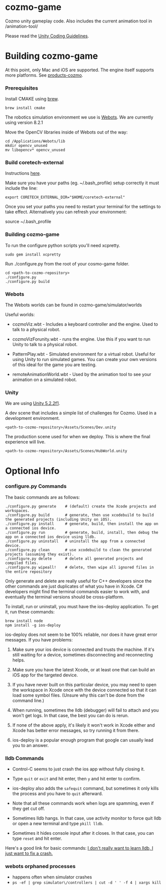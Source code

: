 # cozmo-game

Cozmo unity gameplay code. Also includes the current animation tool in /animation-tool/

Please read the [Unity Coding Guidelines](https://github.com/anki/cozmo-game/wiki/Unity-Coding-Guidelines).

# Building cozmo-game

At this point, only Mac and iOS are supported. The engine itself supports more platforms. See [products-cozmo](https://github.com/anki/products-cozmo).

### Prerequisites

Install CMAKE using [brew](http://brew.sh/).

    brew install cmake

The robotics simulation environment we use is [Webots](https://www.cyberbotics.com/overview). We are currently using version 8.2.1

Move the OpenCV libraries inside of Webots out of the way:

    cd /Applications/Webots/lib
    mkdir opencv_unused
    mv libopencv* opencv_unused

### Build coretech-external

Instructions [here](https://github.com/anki/coretech-external).

Make sure you have your paths (eg. ~/.bash_profile) setup correctly it must include the line:

    export CORETECH_EXTERNAL_DIR="$HOME/coretech-external"

Once you set your paths you need to restart your terminal for the settings to take effect. Alternatively you can refresh your environment:

source ~/.bash_profile

### Building cozmo-game

To run the configure python scripts you'll need xcpretty.

    sudo gem install xcpretty

Run ./configure.py from the root of your cosmo-game folder.

    cd <path-to-cozmo-repository>
    ./configure.py
    ./configure.py build

### Webots

The Webots worlds can be found in cozmo-game/simulator/worlds

Useful worlds:

 * cozmoViz.wbt - Includes a keyboard controller and the engine. Used to talk to a physical robot.

 * cozmoVizForunity.wbt - runs the engine. Use this if you want to run Unity to talk to a physical robot.

 * PatternPlay.wbt - Simulated environment for a virtual robot. Useful for using Unity to run simulated games. You can create your own versions of this ideal for the game you are testing.

 * remoteAnimationWorld.wbt - Used by the animation tool to see your animation on a simulated robot.

### Unity

We are using [Unity 5.2.2f1](http://unity3d.com/get-unity/download/archive).

A dev scene that includes a simple list of challenges for Cozmo. Used in a development environment.

    <path-to-cozmo-repository>/Assets/Scenes/Dev.unity

The production scene used for when we deploy. This is where the final experience will live.

    <path-to-cozmo-repository>/Assets/Scenes/HubWorld.unity


# Optional Info

### configure.py Commands

The basic commands are as follows:

    ./configure.py generate    # (default) create the Xcode projects and workspaces.
    ./configure.py build       # generate, then use xcodebuild to build the generated projects (including Unity on iOS).
    ./configure.py install     # generate, build, then install the app on a connected ios device.
    ./configure.py run         # generate, build, install, then debug the app on a connected ios device using lldb.
    ./configure.py uninstall   # uninstall the app from a connected device.
    ./configure.py clean       # use xcodebuild to clean the generated projects (assuming they exist).
    ./configure.py delete      # delete all generated projects and compiled files.
    ./configure.py wipeall!    # delete, then wipe all ignored files in the entire repository

Only generate and delete are really useful for C++ developers since the other commands are just duplicates of what you have in Xcode. C# developers might find the terminal commands easier to work with, and eventually the terminal versions should be cross-platform.

To install, run or uninstall, you must have the ios-deploy application. To get it, run these commands:

    brew install node
    npm install -g ios-deploy

ios-deploy does not seem to be 100% reliable, nor does it have great error messages. If you have problems:

1. Make sure your ios device is connected and trusts the machine. If it's still waiting for a device, sometimes disconnecting and reconnecting helps.

2. Make sure you have the latest Xcode, or at least one that can build an iOS app for the targeted device.

3. If you have never built on this particular device, you may need to open the workspace in Xcode once with the device connected so that it can load some symbol files. (Unsure why this can't be done from the command line.)

4. When running, sometimes the lldb (debugger) will fail to attach and you won't get logs. In that case, the best you can do is rerun.

5. If none of the above apply, it's likely it won't work in Xcode either and Xcode has better error messages, so try running it from there.

6. ios-deploy is a popular enough program that google can usually lead you to an answer.

### lldb Commands

 * Control-C seems to just crash the ios app without fully closing it.

 * Type `quit` or `exit` and hit enter, then `y` and hit enter to confirm.

 * ios-deploy also adds the `safequit` command, but sometimes it only kills the process and you have to `quit` afterward.

 * Note that all these commands work when logs are spamming, even if they get cut off.

 * Sometimes lldb hangs. In that case, use activity monitor to force quit lldb or open a new terminal and type `pkill lldb`.

 * Sometimes it hides console input after it closes. In that case, you can type `reset` and hit enter.

Here's a good link for basic commands: [I don't really want to learn lldb, I just want to fix a crash.](http://meowni.ca/posts/unscary-lldb/)

### webots orphaned processes

 * happens often when simulator crashes
 * `ps -ef | grep simulator\/controllers | cut -d ' ' -f 4 | xargs kill`
